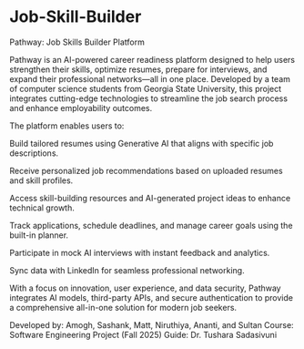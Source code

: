 # Job-Skill-Builder
Pathway: Job Skills Builder Platform

Pathway is an AI-powered career readiness platform designed to help users strengthen their skills, optimize resumes, prepare for interviews, and expand their professional networks—all in one place. Developed by a team of computer science students from Georgia State University, this project integrates cutting-edge technologies to streamline the job search process and enhance employability outcomes.

The platform enables users to:

Build tailored resumes using Generative AI that aligns with specific job descriptions.

Receive personalized job recommendations based on uploaded resumes and skill profiles.

Access skill-building resources and AI-generated project ideas to enhance technical growth.

Track applications, schedule deadlines, and manage career goals using the built-in planner.

Participate in mock AI interviews with instant feedback and analytics.

Sync data with LinkedIn for seamless professional networking.

With a focus on innovation, user experience, and data security, Pathway integrates AI models, third-party APIs, and secure authentication to provide a comprehensive all-in-one solution for modern job seekers.

Developed by: Amogh, Sashank, Matt, Niruthiya, Ananti, and Sultan
Course: Software Engineering Project (Fall 2025)
Guide: Dr. Tushara Sadasivuni
